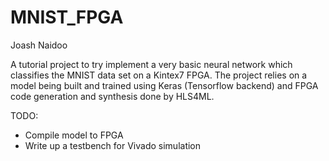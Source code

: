 # MNIST_FPGA

Joash Naidoo

A tutorial project to try implement a very basic neural network which classifies the MNIST data set on a Kintex7 FPGA. The project relies on a model being built and trained using Keras (Tensorflow backend) and FPGA code generation and synthesis done by HLS4ML. 

TODO:

* Compile model to FPGA
* Write up a testbench for Vivado simulation
